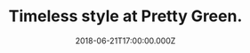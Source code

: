 ---
campaign-uuid: "c-833aac0d-56b9-4110-971a-9e5e7acb8a09"
type: "Preview"
category: "Fashion"
date: "2018-06-21T17:00:00.000Z"
end-date: "2018-08-20T23:59:00.000Z"
disable-form: false
is_promoted: false
has_entry_page: false
title: "Timeless style at Pretty Green."
competition-description: "This year marks the 50th anniversary of The Beatles’ psychedelic\
  \ epic, ‘Yellow Submarine’. To celebrate their greatest cinematic triumph, Pretty\
  \ Green developed a dedicated capsule collection that echoes the masterpiece in\
  \ all its kaleidoscopic glory. and now they have half prize at their entire Pretty\
  \ Green x Beatles collection! A variety of vintage style T-shirts, Grandad shirts,\
  \ Kaftans & more."
banner-img: "https://assets.expresslyapp.com/asset-eb0a8962-a57b-4788-9123-531e4d2c0224.jpg"
logo-left-href: "https://www.prettygreen.com"
logo-left-image: "https://assets.expresslyapp.com/asset-e7a49928-dee2-457f-b60c-01e3ea9c7e04.jpg"
logo-left-title: "Pretty Green"
has-winner: false
---